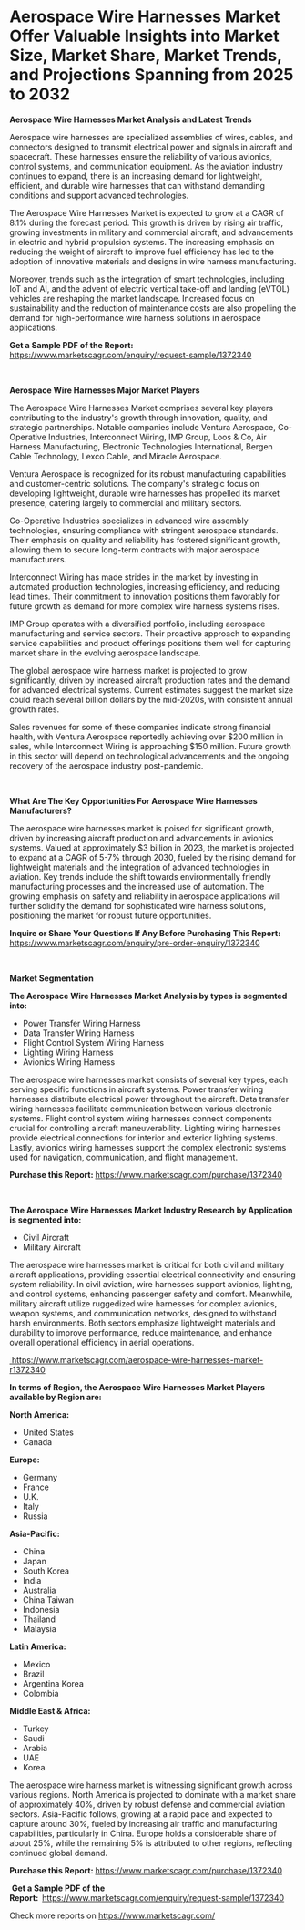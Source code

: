 <p><h1>Aerospace Wire Harnesses Market Offer Valuable Insights into Market Size, Market Share, Market Trends, and Projections Spanning from 2025 to 2032</h1></p><p><strong>Aerospace Wire Harnesses Market Analysis and Latest Trends</strong></p>
<p><p>Aerospace wire harnesses are specialized assemblies of wires, cables, and connectors designed to transmit electrical power and signals in aircraft and spacecraft. These harnesses ensure the reliability of various avionics, control systems, and communication equipment. As the aviation industry continues to expand, there is an increasing demand for lightweight, efficient, and durable wire harnesses that can withstand demanding conditions and support advanced technologies.</p><p>The Aerospace Wire Harnesses Market is expected to grow at a CAGR of 8.1% during the forecast period. This growth is driven by rising air traffic, growing investments in military and commercial aircraft, and advancements in electric and hybrid propulsion systems. The increasing emphasis on reducing the weight of aircraft to improve fuel efficiency has led to the adoption of innovative materials and designs in wire harness manufacturing. </p><p>Moreover, trends such as the integration of smart technologies, including IoT and AI, and the advent of electric vertical take-off and landing (eVTOL) vehicles are reshaping the market landscape. Increased focus on sustainability and the reduction of maintenance costs are also propelling the demand for high-performance wire harness solutions in aerospace applications.</p></p>
<p><strong>Get a Sample PDF of the Report:&nbsp;</strong> <a href="https://www.marketscagr.com/enquiry/request-sample/1372340?utm_campaign=3501&utm_medium=2&utm_source=Github&utm_content=ia&utm_term=22032025&utm_id=aerospace-wire-harnesses">https://www.marketscagr.com/enquiry/request-sample/1372340</a></p>
<p>&nbsp;</p>
<p><strong>Aerospace Wire Harnesses Major Market Players</strong></p>
<p><p>The Aerospace Wire Harnesses Market comprises several key players contributing to the industry's growth through innovation, quality, and strategic partnerships. Notable companies include Ventura Aerospace, Co-Operative Industries, Interconnect Wiring, IMP Group, Loos & Co, Air Harness Manufacturing, Electronic Technologies International, Bergen Cable Technology, Lexco Cable, and Miracle Aerospace.</p><p>Ventura Aerospace is recognized for its robust manufacturing capabilities and customer-centric solutions. The company's strategic focus on developing lightweight, durable wire harnesses has propelled its market presence, catering largely to commercial and military sectors. </p><p>Co-Operative Industries specializes in advanced wire assembly technologies, ensuring compliance with stringent aerospace standards. Their emphasis on quality and reliability has fostered significant growth, allowing them to secure long-term contracts with major aerospace manufacturers.</p><p>Interconnect Wiring has made strides in the market by investing in automated production technologies, increasing efficiency, and reducing lead times. Their commitment to innovation positions them favorably for future growth as demand for more complex wire harness systems rises.</p><p>IMP Group operates with a diversified portfolio, including aerospace manufacturing and service sectors. Their proactive approach to expanding service capabilities and product offerings positions them well for capturing market share in the evolving aerospace landscape.</p><p>The global aerospace wire harness market is projected to grow significantly, driven by increased aircraft production rates and the demand for advanced electrical systems. Current estimates suggest the market size could reach several billion dollars by the mid-2020s, with consistent annual growth rates.</p><p>Sales revenues for some of these companies indicate strong financial health, with Ventura Aerospace reportedly achieving over $200 million in sales, while Interconnect Wiring is approaching $150 million. Future growth in this sector will depend on technological advancements and the ongoing recovery of the aerospace industry post-pandemic.</p></p>
<p>&nbsp;</p>
<p><strong>What Are The Key Opportunities For Aerospace Wire Harnesses Manufacturers?</strong></p>
<p><p>The aerospace wire harnesses market is poised for significant growth, driven by increasing aircraft production and advancements in avionics systems. Valued at approximately $3 billion in 2023, the market is projected to expand at a CAGR of 5-7% through 2030, fueled by the rising demand for lightweight materials and the integration of advanced technologies in aviation. Key trends include the shift towards environmentally friendly manufacturing processes and the increased use of automation. The growing emphasis on safety and reliability in aerospace applications will further solidify the demand for sophisticated wire harness solutions, positioning the market for robust future opportunities.</p></p>
<p><strong>Inquire or Share Your Questions If Any Before Purchasing This Report:</strong> <a href="https://www.marketscagr.com/enquiry/pre-order-enquiry/1372340?utm_campaign=3501&utm_medium=2&utm_source=Github&utm_content=ia&utm_term=22032025&utm_id=aerospace-wire-harnesses">https://www.marketscagr.com/enquiry/pre-order-enquiry/1372340</a></p>
<p>&nbsp;</p>
<p><strong>Market Segmentation</strong></p>
<p><strong>The Aerospace Wire Harnesses Market Analysis by types is segmented into:</strong></p>
<p><ul><li>Power Transfer Wiring Harness</li><li>Data Transfer Wiring Harness</li><li>Flight Control System Wiring Harness</li><li>Lighting Wiring Harness</li><li>Avionics Wiring Harness</li></ul></p>
<p><p>The aerospace wire harnesses market consists of several key types, each serving specific functions in aircraft systems. Power transfer wiring harnesses distribute electrical power throughout the aircraft. Data transfer wiring harnesses facilitate communication between various electronic systems. Flight control system wiring harnesses connect components crucial for controlling aircraft maneuverability. Lighting wiring harnesses provide electrical connections for interior and exterior lighting systems. Lastly, avionics wiring harnesses support the complex electronic systems used for navigation, communication, and flight management.</p></p>
<p><strong>Purchase this Report:&nbsp;</strong><a href="https://www.marketscagr.com/purchase/1372340?utm_campaign=3501&utm_medium=2&utm_source=Github&utm_content=ia&utm_term=22032025&utm_id=aerospace-wire-harnesses">https://www.marketscagr.com/purchase/1372340</a></p>
<p>&nbsp;</p>
<p><strong>The Aerospace Wire Harnesses Market Industry Research by Application is segmented into:</strong></p>
<p><ul><li>Civil Aircraft</li><li>Military Aircraft</li></ul></p>
<p><p>The aerospace wire harnesses market is critical for both civil and military aircraft applications, providing essential electrical connectivity and ensuring system reliability. In civil aviation, wire harnesses support avionics, lighting, and control systems, enhancing passenger safety and comfort. Meanwhile, military aircraft utilize ruggedized wire harnesses for complex avionics, weapon systems, and communication networks, designed to withstand harsh environments. Both sectors emphasize lightweight materials and durability to improve performance, reduce maintenance, and enhance overall operational efficiency in aerial operations.</p></p>
<p><a href="https://www.marketscagr.com/aerospace-wire-harnesses-market-r1372340?utm_campaign=3501&utm_medium=2&utm_source=Github&utm_content=ia&utm_term=22032025&utm_id=aerospace-wire-harnesses">&nbsp;https://www.marketscagr.com/aerospace-wire-harnesses-market-r1372340</a></p>
<p><strong>In terms of Region, the Aerospace Wire Harnesses Market Players available by Region are:</strong></p>
<p>
    <p> <strong> North America: </strong>
        <ul>
            <li>United States</li>
            <li>Canada</li>
        </ul>
        </p> 
    <p> <strong> Europe: </strong>
        <ul>
            <li>Germany</li>
            <li>France</li>
            <li>U.K.</li>
            <li>Italy</li>
            <li>Russia</li>
        </ul>
        </p> 
    <p> <strong> Asia-Pacific: </strong>
        <ul>
            <li>China</li>
            <li>Japan</li>
            <li>South Korea</li>
            <li>India</li>
            <li>Australia</li>
            <li>China Taiwan</li>
            <li>Indonesia</li>
            <li>Thailand</li>
            <li>Malaysia</li>
        </ul>
        </p> 
    <p> <strong> Latin America: </strong>
        <ul>
            <li>Mexico</li>
            <li>Brazil</li>
            <li>Argentina Korea</li>
            <li>Colombia</li>
        </ul>
        </p> 
    <p> <strong> Middle East & Africa: </strong>
        <ul>
            <li>Turkey</li>
            <li>Saudi</li>
            <li>Arabia</li>
            <li>UAE</li>
            <li>Korea</li>
        </ul>
    </p>
    </p>
<p><p>The aerospace wire harness market is witnessing significant growth across various regions. North America is projected to dominate with a market share of approximately 40%, driven by robust defense and commercial aviation sectors. Asia-Pacific follows, growing at a rapid pace and expected to capture around 30%, fueled by increasing air traffic and manufacturing capabilities, particularly in China. Europe holds a considerable share of about 25%, while the remaining 5% is attributed to other regions, reflecting continued global demand.</p></p>
<p><strong>Purchase this Report: </strong><a href="https://www.marketscagr.com/purchase/1372340?utm_campaign=3501&utm_medium=2&utm_source=Github&utm_content=ia&utm_term=22032025&utm_id=aerospace-wire-harnesses">https://www.marketscagr.com/purchase/1372340</a></p>
<p>&nbsp;<strong>Get a Sample PDF of the Report:&nbsp;&nbsp;</strong><a href="https://www.marketscagr.com/enquiry/request-sample/1372340?utm_campaign=3501&utm_medium=2&utm_source=Github&utm_content=ia&utm_term=22032025&utm_id=aerospace-wire-harnesses">https://www.marketscagr.com/enquiry/request-sample/1372340</a></p>
<p><strong></strong></p>
<p>Check more reports on <a href="https://www.marketscagr.com/?utm_campaign=3501&utm_medium=2&utm_source=Github&utm_content=ia&utm_term=22032025&utm_id=aerospace-wire-harnesses">https://www.marketscagr.com/</a></p>